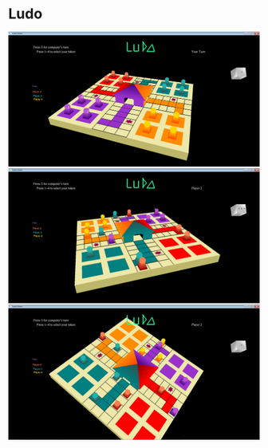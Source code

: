 # Ludo

![alt text](screenshots/overview.png "Description goes here")
![alt text](screenshots/movedtokens.png "Description goes here")
![alt text](screenshots/rotation.png "Description goes here")
